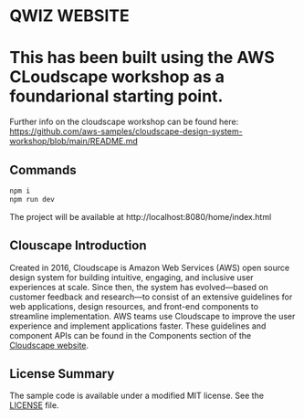 # QWIZ WEBSITE 
# This has been built using the AWS CLoudscape workshop as a foundarional starting point.

Further info on the cloudscape workshop can be found here: https://github.com/aws-samples/cloudscape-design-system-workshop/blob/main/README.md

## Commands

```bash
npm i
npm run dev
```

The project will be available at http://localhost:8080/home/index.html

## Clouscape Introduction

Created in 2016, Cloudscape is Amazon Web Services (AWS) open source design system for building intuitive, engaging, and inclusive user experiences at scale. Since then, the system has evolved—based on customer feedback and research—to consist of an extensive guidelines for web applications, design resources, and front-end components to streamline implementation. AWS teams use Cloudscape to improve the user experience and implement applications faster. These guidelines and component APIs can be found in the Components section of the [Cloudscape website](https://cloudscape.design/components/overview/).

## License Summary

The sample code is available under a modified MIT license. See the [LICENSE](LICENSE) file.
